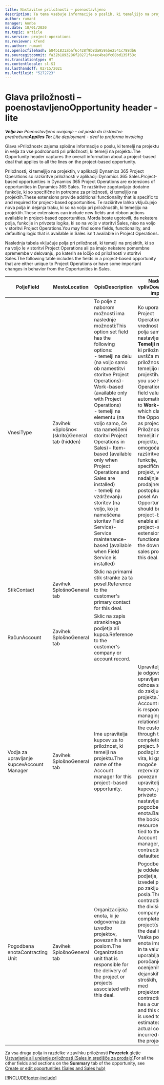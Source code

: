 ```yaml
---
title: Nastavitve priložnosti – poenostavljeno
description: Ta tema vsebuje informacije o poslih, ki temeljijo na projektu, in podrobnostih pri priložnosti, ki temelji na projektu.
author: rumant
manager: Annbe
ms.date: 10/01/2020
ms.topic: article
ms.service: project-operations
ms.reviewer: kfend
ms.author: rumant
ms.openlocfilehash: b84b1831abaf6c428f9b8da959abe2541c788db6
ms.sourcegitcommit: fa32b1893286f20271fa4ec4be8fc68bd135f53c
ms.translationtype: HT
ms.contentlocale: sl-SI
ms.lasthandoff: 02/15/2021
ms.locfileid: "5272723"
---
```

# <a name="opportunity-header---lite"></a><span data-ttu-id="080f1-103">Glava priložnosti – poenostavljeno</span><span class="sxs-lookup"><span data-stu-id="080f1-103">Opportunity header - lite</span></span>

<span data-ttu-id="080f1-104">_**Velja za:** Poenostavljeno uvajanje – od posla do izstavitve predračuna_</span><span class="sxs-lookup"><span data-stu-id="080f1-104">_**Applies To:** Lite deployment - deal to proforma invoicing_</span></span>

<span data-ttu-id="080f1-105">Glava »Priložnost« zajema splošne informacije o poslu, ki temelji na projektu in velja za vse podrobnosti pri priložnosti, ki temelji na projektu.</span><span class="sxs-lookup"><span data-stu-id="080f1-105">The Opportunity header captures the overall information about a project-based deal that applies to all the lines on the project-based opportunity.</span></span>

<span data-ttu-id="080f1-106">Priložnosti, ki temeljijo na projektih, v aplikaciji Dynamics 365 Project Operations so razširitve priložnosti v aplikaciji Dynamics 365 Sales.</span><span class="sxs-lookup"><span data-stu-id="080f1-106">Project-based opportunities in Dynamics 365 Project Operations are extensions of opportunities in Dynamics 365 Sales.</span></span> <span data-ttu-id="080f1-107">Te razširitve zagotavljajo dodatne funkcije, ki so specifične in potrebne za priložnosti, ki temeljijo na projektih.</span><span class="sxs-lookup"><span data-stu-id="080f1-107">These extensions provide additional functionality that is specific to and required for project-based opportunities.</span></span> <span data-ttu-id="080f1-108">Te razširitve lahko vključujejo nova polja in dejanja traku, ki so na voljo pri priložnostih, ki temeljijo na projektih.</span><span class="sxs-lookup"><span data-stu-id="080f1-108">These extensions can include new fields and ribbon actions available in project-based opportunities.</span></span> <span data-ttu-id="080f1-109">Morda boste ugotovili, da nekatera polja, funkcije in privzeta logika, ki so na voljo v storitvi Sales, niso na voljo v storitvi Project Operations.</span><span class="sxs-lookup"><span data-stu-id="080f1-109">You may find some fields, functionality, and defaulting logic that is available in Sales isn't available in Project Operations.</span></span>

<span data-ttu-id="080f1-110">Naslednja tabela vključuje polja pri priložnosti, ki temelji na projektih, ki so na voljo le v storitvi Project Operations ali pa imajo nekatere pomembne spremembe v delovanju, po katerih se ločijo od priložnosti v storitvi Sales.</span><span class="sxs-lookup"><span data-stu-id="080f1-110">The following table includes the fields in a project-based opportunity that are either unique to Project Operations or have some important changes in behavior from the Opportunities in Sales.</span></span>

| <span data-ttu-id="080f1-111">**Polje**</span><span class="sxs-lookup"><span data-stu-id="080f1-111">**Field**</span></span> | <span data-ttu-id="080f1-112">**Mesto**</span><span class="sxs-lookup"><span data-stu-id="080f1-112">**Location**</span></span> | <span data-ttu-id="080f1-113">**Opis**</span><span class="sxs-lookup"><span data-stu-id="080f1-113">**Description**</span></span> | <span data-ttu-id="080f1-114">**Nadaljnji vpliv**</span><span class="sxs-lookup"><span data-stu-id="080f1-114">**Downstream impact**</span></span> |
| --- | --- | --- | --- |
| <span data-ttu-id="080f1-115">Vnesi</span><span class="sxs-lookup"><span data-stu-id="080f1-115">Type</span></span> | <span data-ttu-id="080f1-116">Zavihek »Splošno« (skrito)</span><span class="sxs-lookup"><span data-stu-id="080f1-116">General tab (hidden)</span></span> | <span data-ttu-id="080f1-117">To polje z naborom možnosti ima naslednje možnosti:</span><span class="sxs-lookup"><span data-stu-id="080f1-117">This option set field has the following options:</span></span></br><span data-ttu-id="080f1-118">- temelji na delu (na voljo samo ob namestitvi storitve Project Operations)</span><span class="sxs-lookup"><span data-stu-id="080f1-118">- Work-based (available only with Project Operations)</span></span></br><span data-ttu-id="080f1-119">- temelji na elementu (na voljo samo, če sta nameščeni storitvi Project Operations in Sales)</span><span class="sxs-lookup"><span data-stu-id="080f1-119">- Item-based (available only when Project Operations and Sales are installed)</span></span></br><span data-ttu-id="080f1-120">- temelji na vzdrževanju storitev (na voljo, ko je nameščena storitev Field Service)</span><span class="sxs-lookup"><span data-stu-id="080f1-120">- Service maintenance-based (available when Field Service is installed)</span></span> | <span data-ttu-id="080f1-121">Ko uporabljate Project Operations, je vrednost tega polja samodejno nastavljena na **Temelji na delu**, ki priložnost uvršča med priložnosti, ki temeljijo na projektih.</span><span class="sxs-lookup"><span data-stu-id="080f1-121">When you use Project Operations, this field value is automatically set to **Work-based** which classifies the Opportunity as project-based.</span></span> <span data-ttu-id="080f1-122">Priložnost mora temeljiti na projektu, da lahko omogoča vse razširitve in funkcije, specifične za projekt, v nadaljnjem prodajnem postopku za ta posel.</span><span class="sxs-lookup"><span data-stu-id="080f1-122">An Opportunity should be project-based to enable all project-specific extensions and functionality in the downstream sales process for this deal.</span></span> |
| <span data-ttu-id="080f1-123">Stik</span><span class="sxs-lookup"><span data-stu-id="080f1-123">Contact</span></span> | <span data-ttu-id="080f1-124">Zavihek Splošno</span><span class="sxs-lookup"><span data-stu-id="080f1-124">General tab</span></span> | <span data-ttu-id="080f1-125">Sklic na primarni stik stranke za ta posel.</span><span class="sxs-lookup"><span data-stu-id="080f1-125">Reference to the customer's primary contact for this deal.</span></span> | |
| <span data-ttu-id="080f1-126">Račun</span><span class="sxs-lookup"><span data-stu-id="080f1-126">Account</span></span> | <span data-ttu-id="080f1-127">Zavihek Splošno</span><span class="sxs-lookup"><span data-stu-id="080f1-127">General tab</span></span> | <span data-ttu-id="080f1-128">Sklic na zapis strankinega podjetja ali kupca.</span><span class="sxs-lookup"><span data-stu-id="080f1-128">Reference to the customer's company or account record.</span></span> | |
| <span data-ttu-id="080f1-129">Vodja za upravljanje kupcev</span><span class="sxs-lookup"><span data-stu-id="080f1-129">Account Manager</span></span> | <span data-ttu-id="080f1-130">Zavihek Splošno</span><span class="sxs-lookup"><span data-stu-id="080f1-130">General tab</span></span> | <span data-ttu-id="080f1-131">Ime upravitelja kupcev za to priložnost, ki temelji na projektu.</span><span class="sxs-lookup"><span data-stu-id="080f1-131">The name of the Account manager for this project-based opportunity.</span></span> | <span data-ttu-id="080f1-132">Upravitelj kupcev je odgovoren za upravljanje odnosa s stranko do zaključka tega projekta.</span><span class="sxs-lookup"><span data-stu-id="080f1-132">The Account manager is responsible for managing the relationship with the customer through the completion of this project.</span></span> <span data-ttu-id="080f1-133">Na podlagi zapisa vira, ki ga je mogoče rezervirati in je povezan z upraviteljem kupcev, je privzeto nastavljena pogodbena enota.</span><span class="sxs-lookup"><span data-stu-id="080f1-133">Based on the bookable resource record tied to the Account manager, the contracting unit is defaulted.</span></span> |
| <span data-ttu-id="080f1-134">Pogodbena enota</span><span class="sxs-lookup"><span data-stu-id="080f1-134">Contracting Unit</span></span> | <span data-ttu-id="080f1-135">Zavihek Splošno</span><span class="sxs-lookup"><span data-stu-id="080f1-135">General tab</span></span> | <span data-ttu-id="080f1-136">Organizacijska enota, ki je odgovorna za izvedbo projektov, povezanih s tem poslom.</span><span class="sxs-lookup"><span data-stu-id="080f1-136">The Organization unit that is responsible for the delivery of the project or projects associated with this deal.</span></span> | <span data-ttu-id="080f1-137">Pogodbena enota je oddelek podjetja, ki bo izvedel projekte po zaključku posla.</span><span class="sxs-lookup"><span data-stu-id="080f1-137">The contracting unit is the division of the company that will complete the project(s) after the deal is closed.</span></span> <span data-ttu-id="080f1-138">Vsaka pogodbena enota ima valuto in ta valuta se uporablja za poročanje o ocenjenih in dejanskih stroških, nastalih med projektom.</span><span class="sxs-lookup"><span data-stu-id="080f1-138">Every contracting unit has a currency, and this currency is used to report estimated and actual costs incurred during the project.</span></span> |

<span data-ttu-id="080f1-139">Za vsa druga polja in razdelke v zavihku priložnosti **Povzetek** glejte [Ustvarjanje ali urejanje priložnosti (Sales in središče za prodajo)](https://docs.microsoft.com/dynamics365/sales-enterprise/create-edit-opportunity-sales)</span><span class="sxs-lookup"><span data-stu-id="080f1-139">For all the other fields and sections on the **Summary** tab of the opportunity, see [Create or edit opportunities (Sales and Sales hub)](https://docs.microsoft.com/dynamics365/sales-enterprise/create-edit-opportunity-sales)</span></span>


[!INCLUDE[footer-include](../../includes/footer-banner.md)]
